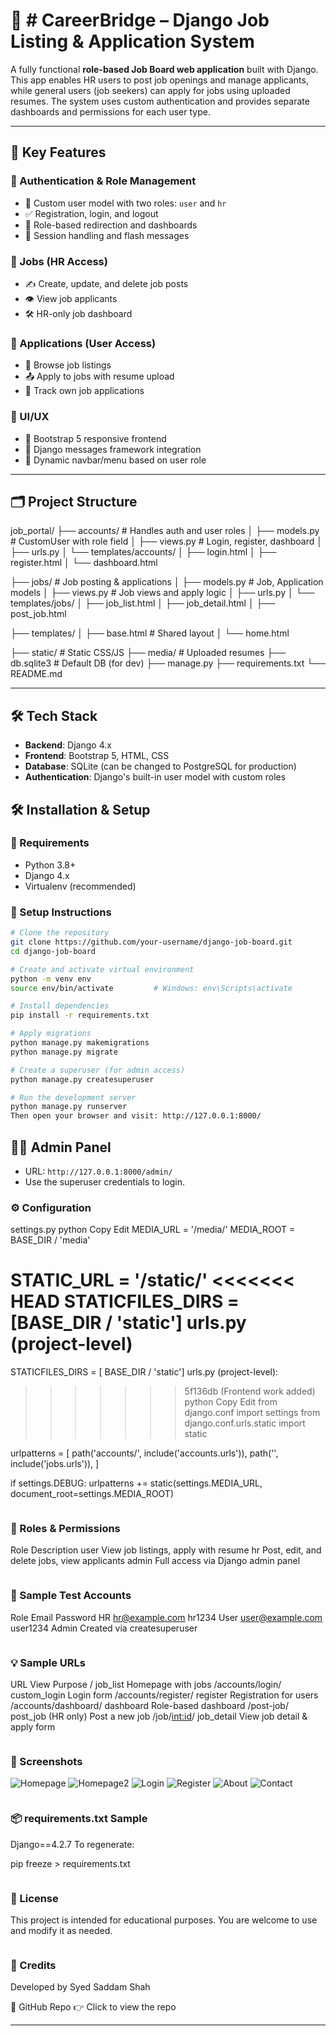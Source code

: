 # 🧳 # CareerBridge – Django Job Listing & Application System

A fully functional **role-based Job Board web application** built with Django. This app enables HR users to post job openings and manage applicants, while general users (job seekers) can apply for jobs using uploaded resumes. The system uses custom authentication and provides separate dashboards and permissions for each user type.

---

## 📌 Key Features

### 👥 Authentication & Role Management
- 🔐 Custom user model with two roles: `user` and `hr`
- ✅ Registration, login, and logout
- 🧭 Role-based redirection and dashboards
- 🔄 Session handling and flash messages

### 💼 Jobs (HR Access)
- ✍️ Create, update, and delete job posts
- 👁️ View job applicants
- 🛠️ HR-only job dashboard

### 📄 Applications (User Access)
- 🔎 Browse job listings
- 📤 Apply to jobs with resume upload
- 📑 Track own job applications

### 🎨 UI/UX
- 🔧 Bootstrap 5 responsive frontend
- 📩 Django messages framework integration
- 🎯 Dynamic navbar/menu based on user role

---

## 🗂️ Project Structure

job_portal/ ├── accounts/ # Handles auth and user roles │ ├── models.py # CustomUser with role field │ ├── views.py # Login, register, dashboard │ ├── urls.py │ └── templates/accounts/ │ ├── login.html │ ├── register.html │ └── dashboard.html

├── jobs/ # Job posting & applications │ ├── models.py # Job, Application models │ ├── views.py # Job views and apply logic │ ├── urls.py │ └── templates/jobs/ │ ├── job_list.html │ ├── job_detail.html │ ├── post_job.html

├── templates/ │ ├── base.html # Shared layout │ └── home.html

├── static/ # Static CSS/JS ├── media/ # Uploaded resumes ├── db.sqlite3 # Default DB (for dev) ├── manage.py ├── requirements.txt └── README.md

---

## 🛠️ Tech Stack

- **Backend**: Django 4.x
- **Frontend**: Bootstrap 5, HTML, CSS
- **Database**: SQLite (can be changed to PostgreSQL for production)
- **Authentication**: Django's built-in user model with custom roles


## 🛠️ Installation & Setup

### 🧰 Requirements

- Python 3.8+
- Django 4.x
- Virtualenv (recommended)


### 🚀 Setup Instructions

```bash
# Clone the repository
git clone https://github.com/your-username/django-job-board.git
cd django-job-board

# Create and activate virtual environment
python -m venv env
source env/bin/activate         # Windows: env\Scripts\activate

# Install dependencies
pip install -r requirements.txt

# Apply migrations
python manage.py makemigrations
python manage.py migrate

# Create a superuser (for admin access)
python manage.py createsuperuser

# Run the development server
python manage.py runserver
Then open your browser and visit: http://127.0.0.1:8000/

```

## 👨‍💼 Admin Panel

- URL: `http://127.0.0.1:8000/admin/`
- Use the superuser credentials to login.

### ⚙️ Configuration
settings.py
python
Copy
Edit
MEDIA_URL = '/media/'
MEDIA_ROOT = BASE_DIR / 'media'

STATIC_URL = '/static/'
<<<<<<< HEAD
STATICFILES_DIRS = [BASE_DIR / 'static']
urls.py (project-level)
=======
STATICFILES_DIRS = [ BASE_DIR / 'static']
urls.py (project-level):
>>>>>>> 5f136db (Frontend work added)
python
Copy
Edit
from django.conf import settings
from django.conf.urls.static import static

urlpatterns = [
    path('accounts/', include('accounts.urls')),
    path('', include('jobs.urls')),
]

if settings.DEBUG:
    urlpatterns += static(settings.MEDIA_URL, document_root=settings.MEDIA_ROOT)
    
```
```

### 🔐 Roles & Permissions
Role	Description
user	View job listings, apply with resume
hr	Post, edit, and delete jobs, view applicants
admin	Full access via Django admin panel

```
```
### 🧪 Sample Test Accounts
Role	Email	Password
HR	hr@example.com	hr1234
User	user@example.com	user1234
Admin	Created via createsuperuser	

```
```

### 💡 Sample URLs
URL	View	Purpose
/	job_list	Homepage with jobs
/accounts/login/	custom_login	Login form
/accounts/register/	register	Registration for users
/accounts/dashboard/	dashboard	Role-based dashboard
/post-job/	post_job (HR only)	Post a new job
/job/<int:id>/	job_detail	View job detail & apply form

```
```

### 📸 Screenshots

![Homepage](static/screenshots/home.png)
![Homepage2](static/screenshots/home2.png)
![Login](static/screenshots/login.png)
![Register](static/screenshots/register.png)
![About](static/screenshots/about.png)
![Contact](static/screenshots/contact.png)


```
```
### 📦 requirements.txt Sample

Django==4.2.7
To regenerate:


pip freeze > requirements.txt

```
```
### 📃 License

This project is intended for educational purposes. You are welcome to use and modify it as needed.

```
```

### 🙌 Credits

Developed by Syed Saddam Shah

🔗 GitHub Repo
👉 Click to view the repo



---

